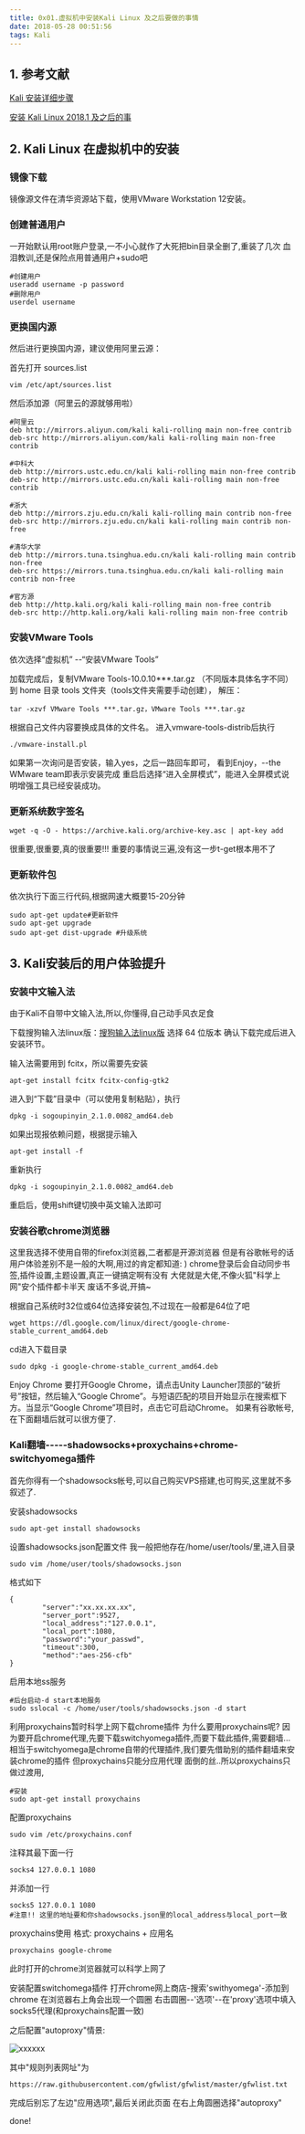 ```yaml
---
title: 0x01.虚拟机中安装Kali Linux 及之后要做的事情
date: 2018-05-28 00:51:56
tags: Kali
---
```




## 1. 参考文献

[Kali 安装详细步骤](https://blog.csdn.net/u012318074/article/details/71601382/)

[安装 Kali Linux 2018.1 及之后的事](https://blog.csdn.net/metaphorxi/article/details/79639862)



## 2. Kali Linux 在虚拟机中的安装

### 镜像下载

镜像源文件在清华资源站下载，使用VMware Workstation 12安装。

### 创建普通用户

一开始默认用root账户登录,一不小心就作了大死把bin目录全删了,重装了几次
血泪教训,还是保险点用普通用户+sudo吧
```
#创建用户
useradd username -p password 
#删除用户
userdel username

```


### 更换国内源

然后进行更换国内源，建议使用阿里云源：

首先打开 sources.list
```
vim /etc/apt/sources.list
```
然后添加源（阿里云的源就够用啦）
```
#阿里云
deb http://mirrors.aliyun.com/kali kali-rolling main non-free contrib
deb-src http://mirrors.aliyun.com/kali kali-rolling main non-free contrib

#中科大
deb http://mirrors.ustc.edu.cn/kali kali-rolling main non-free contrib
deb-src http://mirrors.ustc.edu.cn/kali kali-rolling main non-free contrib

#浙大
deb http://mirrors.zju.edu.cn/kali kali-rolling main contrib non-free
deb-src http://mirrors.zju.edu.cn/kali kali-rolling main contrib non-free

#清华大学
deb http://mirrors.tuna.tsinghua.edu.cn/kali kali-rolling main contrib non-free
deb-src https://mirrors.tuna.tsinghua.edu.cn/kali kali-rolling main contrib non-free

#官方源
deb http://http.kali.org/kali kali-rolling main non-free contrib
deb-src http://http.kali.org/kali kali-rolling main non-free contrib
```

### 安装VMware Tools

依次选择“虚拟机” --“安装VMware Tools”

加载完成后，复制VMware Tools-10.0.10***.tar.gz （不同版本具体名字不同）到 home 目录 tools 文件夹（tools文件夹需要手动创建），
解压：
```
tar -xzvf VMware Tools ***.tar.gz，VMware Tools ***.tar.gz
```
根据自己文件内容要换成具体的文件名。
进入vmware-tools-distrib后执行
```
./vmware-install.pl
```
如果第一次询问是否安装，输入yes，之后一路回车即可，
看到Enjoy，--the WMware team即表示安装完成
重启后选择“进入全屏模式”，能进入全屏模式说明增强工具已经安装成功。


### 更新系统数字签名
```
wget -q -O - https://archive.kali.org/archive-key.asc | apt-key add
```
很重要,很重要,真的很重要!!!
重要的事情说三遍,没有这一步t-get根本用不了


### 更新软件包

依次执行下面三行代码,根据网速大概要15-20分钟
```
sudo apt-get update#更新软件
sudo apt-get upgrade
sudo apt-get dist-upgrade #升级系统
```



## 3. Kali安装后的用户体验提升

### 安装中文输入法

由于Kali不自带中文输入法,所以,你懂得,自己动手风衣足食

下载搜狗输入法linux版：[搜狗输入法linux版](http://pinyin.sogou.com/linux/?r=pinyin)
选择 64 位版本 
确认下载完成后进入安装环节。

输入法需要用到 fcitx，所以需要先安装
```
apt-get install fcitx fcitx-config-gtk2
```

进入到“下载”目录中（可以使用复制粘贴），执行
```
dpkg -i sogoupinyin_2.1.0.0082_amd64.deb
```

如果出现报依赖问题，根据提示输入
```
apt-get install -f
```
重新执行
```
dpkg -i sogoupinyin_2.1.0.0082_amd64.deb
```
重启后，使用shift键切换中英文输入法即可 


### 安装谷歌chrome浏览器

这里我选择不使用自带的firefox浏览器,二者都是开源浏览器
但是有谷歌帐号的话用户体验差别不是一般的大啊,用过的肯定都知道: )
chrome登录后会自动同步书签,插件设置,主题设置,真正一键搞定啊有没有
大佬就是大佬,不像火狐"科学上网"安个插件都卡半天
废话不多说,开搞~

根据自己系统时32位或64位选择安装包,不过现在一般都是64位了吧
```
wget https://dl.google.com/linux/direct/google-chrome-stable_current_amd64.deb
```

cd进入下载目录
```
sudo dpkg -i google-chrome-stable_current_amd64.deb
```

Enjoy Chrome
要打开Google Chrome，请点击Unity Launcher顶部的“破折号”按钮，然后输入“Google Chrome”。与短语匹配的项目开始显示在搜索框下方。当显示“Google Chrome”项目时，点击它可启动Chrome。
如果有谷歌帐号,在下面翻墙后就可以很方便了.


### Kali翻墙-----shadowsocks+proxychains+chrome-switchyomega插件

首先你得有一个shadowsocks帐号,可以自己购买VPS搭建,也可购买,这里就不多叙述了.

安装shadowsocks
```
sudo apt-get install shadowsocks
```
设置shadowsocks.json配置文件
我一般把他存在/home/user/tools/里,进入目录
```
sudo vim /home/user/tools/shadowsocks.json
```
格式如下
```
{
        "server":"xx.xx.xx.xx",
        "server_port":9527,
        "local_address":"127.0.0.1",
        "local_port":1080,
        "password":"your_passwd",
        "timeout":300,
        "method":"aes-256-cfb"
}
```
启用本地ss服务
```
#后台启动-d start本地服务
sudo sslocal -c /home/user/tools/shadowsocks.json -d start
```

利用proxychains暂时科学上网下载chrome插件
为什么要用proxychains呢?
因为要开启chrome代理,先要下载switchyomega插件,而要下载此插件,需要翻墙...
相当于switchyomega是chrome自带的代理插件,我们要先借助别的插件翻墙来安装chrome的插件
但proxychains只能分应用代理
面倒的丝..所以proxychains只做过渡用,
```
#安装
sudo apt-get install proxychains
```

配置proxychains
```
sudo vim /etc/proxychains.conf
```

注释其最下面一行
```
socks4 127.0.0.1 1080
```

并添加一行
```
socks5 127.0.0.1 1080
#注意!! 这里的地址要和你shadowsocks.json里的local_address与local_port一致
```

proxychains使用
格式: proxychains + 应用名
```
proxychains google-chrome
```
此时打开的chrome浏览器就可以科学上网了

安装配置switchomega插件
打开chrome网上商店-搜索'swithyomega'-添加到chrome
在浏览器右上角会出现一个圆圈
右击圆圈--'选项'--在'proxy'选项中填入socks5代理(和proxychains配置一致)

之后配置"autoproxy"情景:

![xxxxxx](/images/autoproxy.jpg)

其中"规则列表网址"为

```
https://raw.githubusercontent.com/gfwlist/gfwlist/master/gfwlist.txt
```

完成后别忘了左边"应用选项",最后关闭此页面 在右上角圆圈选择"autoproxy"

done!

